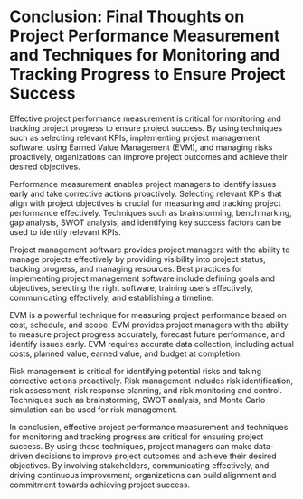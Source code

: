Conclusion: Final Thoughts on Project Performance Measurement and Techniques for Monitoring and Tracking Progress to Ensure Project Success
===========================================================================================================================================

Effective project performance measurement is critical for monitoring and tracking project progress to ensure project success. By using techniques such as selecting relevant KPIs, implementing project management software, using Earned Value Management (EVM), and managing risks proactively, organizations can improve project outcomes and achieve their desired objectives.

Performance measurement enables project managers to identify issues early and take corrective actions proactively. Selecting relevant KPIs that align with project objectives is crucial for measuring and tracking project performance effectively. Techniques such as brainstorming, benchmarking, gap analysis, SWOT analysis, and identifying key success factors can be used to identify relevant KPIs.

Project management software provides project managers with the ability to manage projects effectively by providing visibility into project status, tracking progress, and managing resources. Best practices for implementing project management software include defining goals and objectives, selecting the right software, training users effectively, communicating effectively, and establishing a timeline.

EVM is a powerful technique for measuring project performance based on cost, schedule, and scope. EVM provides project managers with the ability to measure project progress accurately, forecast future performance, and identify issues early. EVM requires accurate data collection, including actual costs, planned value, earned value, and budget at completion.

Risk management is critical for identifying potential risks and taking corrective actions proactively. Risk management includes risk identification, risk assessment, risk response planning, and risk monitoring and control. Techniques such as brainstorming, SWOT analysis, and Monte Carlo simulation can be used for risk management.

In conclusion, effective project performance measurement and techniques for monitoring and tracking progress are critical for ensuring project success. By using these techniques, project managers can make data-driven decisions to improve project outcomes and achieve their desired objectives. By involving stakeholders, communicating effectively, and driving continuous improvement, organizations can build alignment and commitment towards achieving project success.
